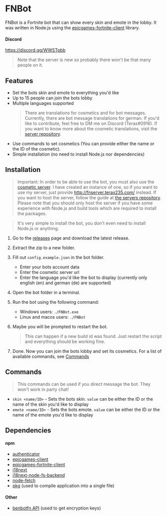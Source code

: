 # FNBot

FNBot is a Fortnite bot that can show every skin and emote in the lobby. It was written in Node.js using the [epicgames-fortnite-client](https://epicgames-client.kysune.me/) library.

#### Discord
https://discord.gg/WWSTpbb
> Note that the server is new so probably there won't be that many people on it.


## Features
- Set the bots skin and emote to everything you'd like
- Up to 15 people can join the bots lobby
- Multiple languages supported
  > There are translations for cosmetics and for bot messages. Currently, there are bot message translations for german. If you'd like to contribute, feel free to DM me on Discord (Terax#0916). If you want to know more about the cosmetic translations, visit the [server repository](https://github.com/Terax235/fnbot-server).
- Use commands to set cosmetics (You can provide either the name or the ID of the cosmetic).
- Simple installation (no need to install Node.js nor dependencies)

## Installation
> Important: In order to be able to use the bot, you must also use the [cosmetic server](https://github.com/Terax235/fnbot-server). I have created an instance of one, so if you want to use my server, just provide http://fnserver.terax235.com/ instead.
If you want to host the server, follow the guide at [the servers repository](https://github.com/Terax235/fnbot-server). Please note that you should only host the server if you have some experience with Node.js and build tools which are required to install the packages.

> It's very simple to install the bot, you don't even need to install Node.js or anything.

1. Go to the [releases](https://github.com/Terax235/fnbot-client/releases/latest) page and download the latest release.
2. Extract the zip to a new folder.
3. Fill out `config.example.json` in the bot folder.
   - Enter your bots account data
   - Enter the cosmetic server url
   - Enter the language you'd like the bot to display (currently only english (en) and german (de) are supported)
4. Open the bot folder in a terminal.
5. Run the bot using the following command:
   - Windows users: `./FNBot.exe`
   - Linux and macos users: `./FNBot`
6. Maybe you will be prompted to restart the bot.
   > This can happen if a new build id was found. Just restart the script and everything should be working fine.

7. Done. Now you can join the bots lobby and set its cosmetics. For a list of available commands, see [Commands](#Commands)

## Commands
> This commands can be used if you direct message the bot. They won't work in party chat!
- `skin <name/ID>` - Sets the bots skin. `value` can be either the ID or the name of the skin you'd like to display
- `emote <name/ID>` - Sets the bots emote. `value` can be either the ID or the name of the emote you'd like to display

## Dependencies
#### npm
- [authenticator](https://www.npmjs.com/package/)
- [epicgames-client](https://www.npmjs.com/package/epicgames-client)
- [epicgames-fortnite-client](https://www.npmjs.com/package/epicgames-fortnite-client)
- [i18next](https://www.npmjs.com/package/i18next)
- [i18next-node-fs-backend](https://www.npmjs.com/package/i18next-node-fs-backend)
- [node-fetch](https://www.npmjs.com/package/node-fetch)
- [pkg](https://www.npmjs.com/package/pkg) (used to compile application into a single file)

#### Other
- [benbotfn API](http://benbotfn.tk:8080/api/docs) (used to get encryption keys)
